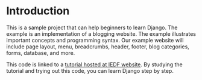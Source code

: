 # Introduction #
This is a sample project that can help beginners to learn Django. The example is an implementation of a blogging website. The example illustrates important concepts and programming syntax. Our example website will include page layout, menu, breadcrumbs, header, footer, blog categories, forms, database, and more.

This code is linked to a [tutorial hosted at IEDF website](https://iedf.in/index.php/learn/courses/96-learn-django-by-example). By studying the tutorial and trying out this code, you can learn Django step by step.